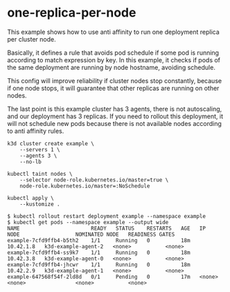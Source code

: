 # one-replica-per-node

This example shows how to use anti affinity to run one deployment replica per
cluster node.

Basically, it defines a rule that avoids pod schedule if some pod is running
according to match expression by key. In this example, it checks if pods of the
same deployment are running by node hostname, avoiding schedule.

This config will improve reliability if cluster nodes stop constantly, because
if one node stops, it will guarantee that other replicas are running on other
nodes.

The last point is this example cluster has 3 agents, there is not autoscaling,
and our deployment has 3 replicas. If you need to rollout this deployment, it
will not schedule new pods because there is not available nodes according to
anti affinity rules.

```
k3d cluster create example \
    --servers 1 \
    --agents 3 \
    --no-lb

kubectl taint nodes \
    --selector node-role.kubernetes.io/master=true \
    node-role.kubernetes.io/master=:NoSchedule

kubectl apply \
    --kustomize .
```

```
$ kubectl rollout restart deployment example --namespace example
$ kubectl get pods --namespace example --output wide
NAME                       READY   STATUS    RESTARTS   AGE   IP          NODE                  NOMINATED NODE   READINESS GATES
example-7cfd9ffb4-b5th2    1/1     Running   0          18m   10.42.1.8   k3d-example-agent-2   <none>           <none>
example-7cfd9ffb4-ss9k7    1/1     Running   0          18m   10.42.3.8   k3d-example-agent-0   <none>           <none>
example-7cfd9ffb4-jhcwr    1/1     Running   0          18m   10.42.2.9   k3d-example-agent-1   <none>           <none>
example-647568f54f-2ld8d   0/1     Pending   0          17m   <none>      <none>                <none>           <none>
```
